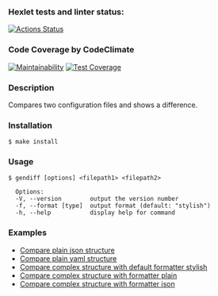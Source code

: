 ### Hexlet tests and linter status:
[![Actions Status](https://github.com/malevka/frontend-project-lvl2/workflows/hexlet-check/badge.svg)](https://github.com/malevka/frontend-project-lvl2/actions)

### Code Coverage by CodeClimate
[![Maintainability](https://api.codeclimate.com/v1/badges/da3979974696718a255a/maintainability)](https://codeclimate.com/github/malevka/frontend-project-lvl2/maintainability)
[![Test Coverage](https://api.codeclimate.com/v1/badges/da3979974696718a255a/test_coverage)](https://codeclimate.com/github/malevka/frontend-project-lvl2/test_coverage)

### Description
Compares two configuration files and shows a difference.

### Installation
    $ make install

### Usage
    $ gendiff [options] <filepath1> <filepath2>
      
      Options:
      -V, --version        output the version number
      -f, --format [type]  output format (default: "stylish")
      -h, --help           display help for command


### Examples
  * [Compare plain json structure](https://asciinema.org/a/405102)
  * [Compare plain yaml structure](https://asciinema.org/a/405103)
  * [Compare complex structure with default formatter stylish](https://asciinema.org/a/405104)
  * [Compare complex structure with formatter plain](https://asciinema.org/a/405105)
  * [Compare complex structure with formatter json](https://asciinema.org/a/405107)
